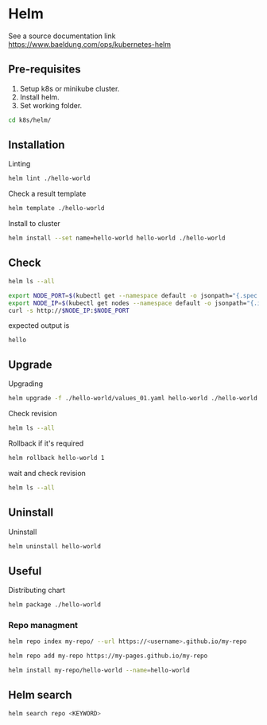 # Helm

See a source documentation link https://www.baeldung.com/ops/kubernetes-helm

## Pre-requisites

1. Setup k8s or minikube cluster.
2. Install helm.
3. Set working folder.

```bash
cd k8s/helm/
```


## Installation

Linting
```bash
helm lint ./hello-world
```

Check a result template
```bash
helm template ./hello-world
```

Install to cluster
```bash
helm install --set name=hello-world hello-world ./hello-world
```

## Check

```bash
helm ls --all
```

```bash
export NODE_PORT=$(kubectl get --namespace default -o jsonpath="{.spec.ports[0].nodePort}" services hello-world)
export NODE_IP=$(kubectl get nodes --namespace default -o jsonpath="{.items[0].status.addresses[0].address}")
curl -s http://$NODE_IP:$NODE_PORT
```

expected output is

```text
hello
```

## Upgrade

Upgrading
```bash
helm upgrade -f ./hello-world/values_01.yaml hello-world ./hello-world
```

Check revision
```bash
helm ls --all
```

Rollback if it's required

```bash
helm rollback hello-world 1
```

wait and check revision
```bash
helm ls --all
```

## Uninstall

Uninstall
```bash
helm uninstall hello-world
```
## Useful

Distributing chart
```bash
helm package ./hello-world
```

### Repo managment


```bash
helm repo index my-repo/ --url https://<username>.github.io/my-repo
```

```bash
helm repo add my-repo https://my-pages.github.io/my-repo
```

```bash
helm install my-repo/hello-world --name=hello-world
```


## Helm search

```bash
helm search repo <KEYWORD>
```
